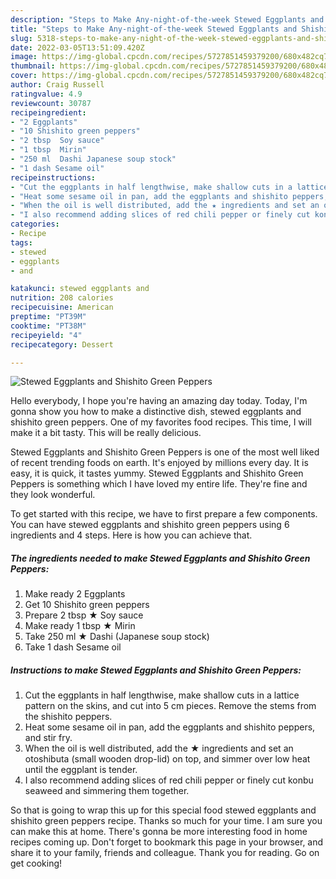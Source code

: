 ```yaml
---
description: "Steps to Make Any-night-of-the-week Stewed Eggplants and Shishito Green Peppers"
title: "Steps to Make Any-night-of-the-week Stewed Eggplants and Shishito Green Peppers"
slug: 5318-steps-to-make-any-night-of-the-week-stewed-eggplants-and-shishito-green-peppers
date: 2022-03-05T13:51:09.420Z
image: https://img-global.cpcdn.com/recipes/5727851459379200/680x482cq70/stewed-eggplants-and-shishito-green-peppers-recipe-main-photo.jpg
thumbnail: https://img-global.cpcdn.com/recipes/5727851459379200/680x482cq70/stewed-eggplants-and-shishito-green-peppers-recipe-main-photo.jpg
cover: https://img-global.cpcdn.com/recipes/5727851459379200/680x482cq70/stewed-eggplants-and-shishito-green-peppers-recipe-main-photo.jpg
author: Craig Russell
ratingvalue: 4.9
reviewcount: 30787
recipeingredient:
- "2 Eggplants"
- "10 Shishito green peppers"
- "2 tbsp  Soy sauce"
- "1 tbsp  Mirin"
- "250 ml  Dashi Japanese soup stock"
- "1 dash Sesame oil"
recipeinstructions:
- "Cut the eggplants in half lengthwise, make shallow cuts in a lattice pattern on the skins, and cut into 5 cm pieces. Remove the stems from the shishito peppers."
- "Heat some sesame oil in pan, add the eggplants and shishito peppers, and stir fry."
- "When the oil is well distributed, add the ★ ingredients and set an otoshibuta (small wooden drop-lid) on top, and simmer over low heat until the eggplant is tender."
- "I also recommend adding slices of red chili pepper or finely cut konbu seaweed and simmering them together."
categories:
- Recipe
tags:
- stewed
- eggplants
- and

katakunci: stewed eggplants and 
nutrition: 208 calories
recipecuisine: American
preptime: "PT39M"
cooktime: "PT38M"
recipeyield: "4"
recipecategory: Dessert

---
```



![Stewed Eggplants and Shishito Green Peppers](https://img-global.cpcdn.com/recipes/5727851459379200/680x482cq70/stewed-eggplants-and-shishito-green-peppers-recipe-main-photo.jpg)

Hello everybody, I hope you're having an amazing day today. Today, I'm gonna show you how to make a distinctive dish, stewed eggplants and shishito green peppers. One of my favorites food recipes. This time, I will make it a bit tasty. This will be really delicious.



Stewed Eggplants and Shishito Green Peppers is one of the most well liked of recent trending foods on earth. It's enjoyed by millions every day. It is easy, it is quick, it tastes yummy. Stewed Eggplants and Shishito Green Peppers is something which I have loved my entire life. They're fine and they look wonderful.


To get started with this recipe, we have to first prepare a few components. You can have stewed eggplants and shishito green peppers using 6 ingredients and 4 steps. Here is how you can achieve that.

<!--inarticleads1-->

##### The ingredients needed to make Stewed Eggplants and Shishito Green Peppers:

1. Make ready 2 Eggplants
1. Get 10 Shishito green peppers
1. Prepare 2 tbsp ★ Soy sauce
1. Make ready 1 tbsp ★ Mirin
1. Take 250 ml ★ Dashi (Japanese soup stock)
1. Take 1 dash Sesame oil




<!--inarticleads2-->

##### Instructions to make Stewed Eggplants and Shishito Green Peppers:

1. Cut the eggplants in half lengthwise, make shallow cuts in a lattice pattern on the skins, and cut into 5 cm pieces. Remove the stems from the shishito peppers.
1. Heat some sesame oil in pan, add the eggplants and shishito peppers, and stir fry.
1. When the oil is well distributed, add the ★ ingredients and set an otoshibuta (small wooden drop-lid) on top, and simmer over low heat until the eggplant is tender.
1. I also recommend adding slices of red chili pepper or finely cut konbu seaweed and simmering them together.




So that is going to wrap this up for this special food stewed eggplants and shishito green peppers recipe. Thanks so much for your time. I am sure you can make this at home. There's gonna be more interesting food in home recipes coming up. Don't forget to bookmark this page in your browser, and share it to your family, friends and colleague. Thank you for reading. Go on get cooking!
